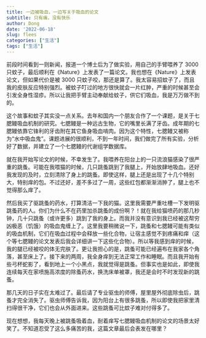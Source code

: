 ```yaml
---
title: 一边被吸血，一边写关于吸血的论文
subtitle: 只有痛，没有快乐
author: Dong
date: '2022-06-18'
slug: flees
categories: ["生活"]
tags: ["生活"]
---
```


前段时间看到一则新闻，报道一个博士后为了做实验，用自己的手臂喂养了 3000 只蚊子，最后顺利在《Nature》上发表了一篇论文。我也想在《Nature》上发表论文，但如果代价是被 3000 只蚊子咬，那还是算了。我太容易招蚊子了，而且我的皮肤反应特别强烈。被蚊子叮过的地方很快就会一片红肿，严重的时候甚至会引发全身性湿疹。所以让我把手臂主动奉献给蚊子，供它们吸血，我是万万做不到的。

这个故事和蚊子其实没一点关系。去年和国内一个朋友合作了一个课题，是关于七腮鳗吸血机制的研究。七腮鳗是一种远古生物，它的嘴里长满了牙齿。成年期的七腮鳗依靠它锋利的牙齿附在其它鱼身吸血啃肉。因为这个特性，七腮鳗又被称为“水中吸血鬼”。课题进展的很顺利，不到一年时间，我们做完了所有实验，分析好了数据，并建立了一个七腮鳗的代谢组学数据库。

就在我开始写论文的时候，不幸发生了。我喂养在阳台上的一只流浪猫感染了很严重的跳蚤。可能在我喂猫的时候，几只跳蚤跳到了我腿上，开始放肆地吸血。还好我发现的及时，立刻清除了身上的跳蚤。即使这样，腿上还是出现了十几个特别大，特别痒的包。不过还好，差不多过了一周，这些红包都渐渐消肿了，腿上也不觉得那么痒了。

然后我买了驱跳蚤的药水，打算清洁一下我的猫。这里我需要严重吐槽一下发明驱跳蚤药的人。你们为什么不在药里加杀跳蚤的成份啊？！就在我给猫喷药的那几秒钟，几十只跳蚤（或许更多）跳到了我的身上。而我并没有意识到我已经被这帮穷凶极恶（饥饿）的吸血鬼缠上了。这里我要稍微说一下，跳蚤和七腮鳗可能有类似的吸血机制，它们在吸血过程中会释放一些化合物，让宿主感觉不到疼痛和痒（这个等七腮鳗的论文发表后我会详细讲一下这些化合物）。所以等我感到痒的时候，我的腿已经被咬的体无完肤了。更让我担心的是，跳蚤可能已经遍布在我家各个角落，甚至床上了。接下来的两周，我全身痒到无法正常工作和睡眠。而且我开始有些弓杯蛇影了，看到地上一个小黑点，我就觉得是跳蚤。但事实也是如此，即使我连续每天在家喷施高浓度的除蚤药水，换洗床单被罩，我还是会时不时发现新的跳蚤。

那几天的日子实在太难过了。最后请了专业驱虫的师傅，屋里屋外彻底除虫后，跳蚤才完全消失了。驱虫师傅告诉我，因为阳台上有很多跳蚤，所以即使我把家里清扫得很干净，它们也会从外面进来。这些跳蚤可比蚊子难对付得多了。

现在想想，我每天晚上被跳蚤吸着血，耐着痒写七腮鳗吸血机制的论文的场景太好笑了。不知道忍受了这么多痛苦的我，这篇文章最后会表发在哪里？




